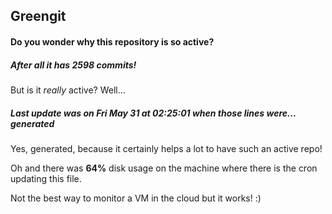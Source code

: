 ## Greengit

#### Do you wonder why this repository is so active?

##### After all it has 2598 commits!

But is it *really* active? Well...

##### Last update was on Fri May 31 at 02:25:01 when those lines were... generated

Yes, generated, because it certainly helps a lot to have such an active repo!

Oh and there was **64%** disk usage on the machine
where there is the cron updating this file.

Not the best way to monitor a VM in the cloud but it works! :)
